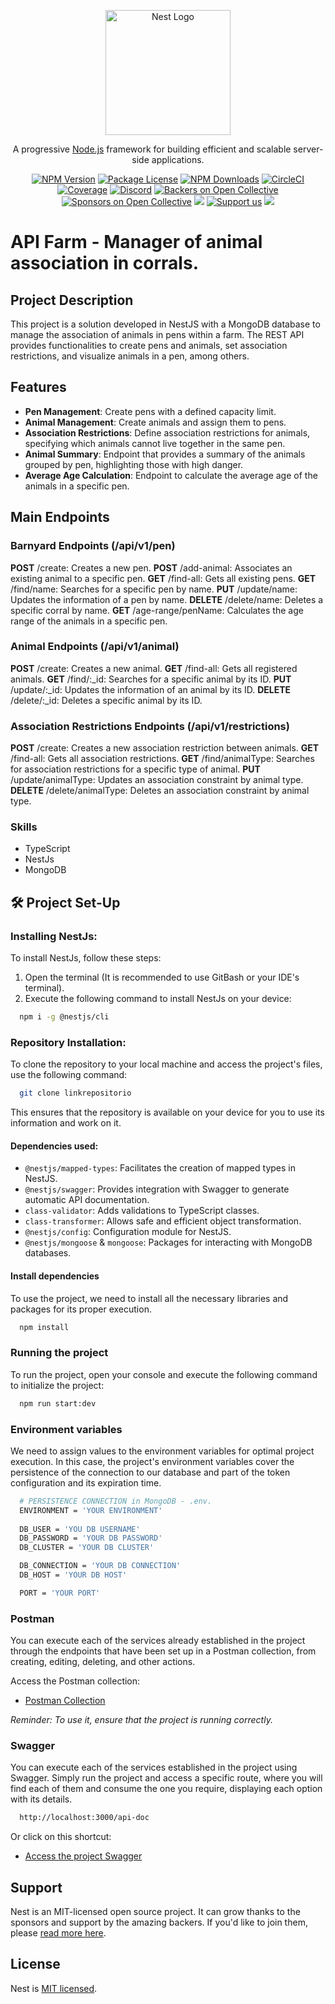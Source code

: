 <p align="center">
  <a href="http://nestjs.com/" target="blank"><img src="https://nestjs.com/img/logo-small.svg" width="200" alt="Nest Logo" /></a>
</p>

[circleci-image]: https://img.shields.io/circleci/build/github/nestjs/nest/master?token=abc123def456
[circleci-url]: https://circleci.com/gh/nestjs/nest

  <p align="center">A progressive <a href="http://nodejs.org" target="_blank">Node.js</a> framework for building efficient and scalable server-side applications.</p>
    <p align="center">
<a href="https://www.npmjs.com/~nestjscore" target="_blank"><img src="https://img.shields.io/npm/v/@nestjs/core.svg" alt="NPM Version" /></a>
<a href="https://www.npmjs.com/~nestjscore" target="_blank"><img src="https://img.shields.io/npm/l/@nestjs/core.svg" alt="Package License" /></a>
<a href="https://www.npmjs.com/~nestjscore" target="_blank"><img src="https://img.shields.io/npm/dm/@nestjs/common.svg" alt="NPM Downloads" /></a>
<a href="https://circleci.com/gh/nestjs/nest" target="_blank"><img src="https://img.shields.io/circleci/build/github/nestjs/nest/master" alt="CircleCI" /></a>
<a href="https://coveralls.io/github/nestjs/nest?branch=master" target="_blank"><img src="https://coveralls.io/repos/github/nestjs/nest/badge.svg?branch=master#9" alt="Coverage" /></a>
<a href="https://discord.gg/G7Qnnhy" target="_blank"><img src="https://img.shields.io/badge/discord-online-brightgreen.svg" alt="Discord"/></a>
<a href="https://opencollective.com/nest#backer" target="_blank"><img src="https://opencollective.com/nest/backers/badge.svg" alt="Backers on Open Collective" /></a>
<a href="https://opencollective.com/nest#sponsor" target="_blank"><img src="https://opencollective.com/nest/sponsors/badge.svg" alt="Sponsors on Open Collective" /></a>
  <a href="https://paypal.me/kamilmysliwiec" target="_blank"><img src="https://img.shields.io/badge/Donate-PayPal-ff3f59.svg"/></a>
    <a href="https://opencollective.com/nest#sponsor"  target="_blank"><img src="https://img.shields.io/badge/Support%20us-Open%20Collective-41B883.svg" alt="Support us"></a>
  <a href="https://twitter.com/nestframework" target="_blank"><img src="https://img.shields.io/twitter/follow/nestframework.svg?style=social&label=Follow"></a>
</p>
  <!--[![Backers on Open Collective](https://opencollective.com/nest/backers/badge.svg)](https://opencollective.com/nest#backer)
  [![Sponsors on Open Collective](https://opencollective.com/nest/sponsors/badge.svg)](https://opencollective.com/nest#sponsor)-->

# API Farm - Manager of animal association in corrals.

## Project Description
This project is a solution developed in NestJS with a MongoDB database to manage the association of animals in pens within a farm. The REST API provides functionalities to create pens and animals, set association restrictions, and visualize animals in a pen, among others.

## Features

- **Pen Management**: Create pens with a defined capacity limit.
- **Animal Management**: Create animals and assign them to pens.
- **Association Restrictions**: Define association restrictions for animals, specifying which animals cannot live together in the same pen.
- **Animal Summary**: Endpoint that provides a summary of the animals grouped by pen, highlighting those with high danger.
- **Average Age Calculation**: Endpoint to calculate the average age of the animals in a specific pen.


## Main Endpoints
### Barnyard Endpoints (/api/v1/pen)
**POST** /create: Creates a new pen.
**POST** /add-animal: Associates an existing animal to a specific pen.
**GET** /find-all: Gets all existing pens.
**GET** /find/name: Searches for a specific pen by name.
**PUT** /update/name: Updates the information of a pen by name.
**DELETE** /delete/name: Deletes a specific corral by name.
**GET** /age-range/penName: Calculates the age range of the animals in a specific pen.

### Animal Endpoints (/api/v1/animal)
**POST** /create: Creates a new animal.
**GET** /find-all: Gets all registered animals.
**GET** /find/:_id: Searches for a specific animal by its ID.
**PUT** /update/:_id: Updates the information of an animal by its ID.
**DELETE** /delete/:_id: Deletes a specific animal by its ID.

### Association Restrictions Endpoints (/api/v1/restrictions)
**POST** /create: Creates a new association restriction between animals.
**GET** /find-all: Gets all association restrictions.
**GET** /find/animalType: Searches for association restrictions for a specific type of animal.
**PUT** /update/animalType: Updates an association constraint by animal type.
**DELETE** /delete/animalType: Deletes an association constraint by animal type.


### Skills
- TypeScript
- NestJs
- MongoDB


## 🛠 Project Set-Up

### Installing NestJs:
To install NestJs, follow these steps:

1. Open the terminal (It is recommended to use GitBash or your IDE's terminal).
2. Execute the following command to install NestJs on your device:

```bash
  npm i -g @nestjs/cli
```

### Repository Installation:
To clone the repository to your local machine and access the project's files, use the following command:

```bash
  git clone linkrepositorio
```

This ensures that the repository is available on your device for you to use its information and work on it.

#### Dependencies used:
- `@nestjs/mapped-types`: Facilitates the creation of mapped types in NestJS.
- `@nestjs/swagger`: Provides integration with Swagger to generate automatic API documentation.
- `class-validator`: Adds validations to TypeScript classes.
- `class-transformer`: Allows safe and efficient object transformation.
- `@nestjs/config`: Configuration module for NestJS.
- `@nestjs/mongoose` & `mongoose`: Packages for interacting with MongoDB databases.

#### Install dependencies
To use the project, we need to install all the necessary libraries and packages for its proper execution.

```bash
  npm install
```

### Running the project
To run the project, open your console and execute the following command to initialize the project:

```bash
  npm run start:dev
```

### Environment variables
We need to assign values to the environment variables for optimal project execution. In this case, the project's environment variables cover the persistence of the connection to our database and part of the token configuration and its expiration time.

```bash
  # PERSISTENCE CONNECTION in MongoDB - .env.
  ENVIRONMENT = 'YOUR ENVIRONMENT'
  
  DB_USER = 'YOU DB USERNAME'
  DB_PASSWORD = 'YOUR DB PASSWORD'
  DB_CLUSTER = 'YOUR DB CLUSTER'

  DB_CONNECTION = 'YOUR DB CONNECTION'
  DB_HOST = 'YOUR DB HOST'

  PORT = 'YOUR PORT'
```

### Postman
You can execute each of the services already established in the project through the endpoints that have been set up in a Postman collection, from creating, editing, deleting, and other actions.

Access the Postman collection:
- [Postman Collection](https://www.postman.com/red-flare-845361/public-manuela/collection/1a38q6t/farm?action=share&creator=33481513)

_Reminder: To use it, ensure that the project is running correctly._

### Swagger
You can execute each of the services established in the project using Swagger. Simply run the project and access a specific route, where you will find each of them and consume the one you require, displaying each option with its details.

```bash
  http://localhost:3000/api-doc
```

Or click on this shortcut:
- [Access the project Swagger](http://localhost:3000/api-doc)


## Support

Nest is an MIT-licensed open source project. It can grow thanks to the sponsors and support by the amazing backers. If you'd like to join them, please [read more here](https://docs.nestjs.com/support).

## License

Nest is [MIT licensed](LICENSE).